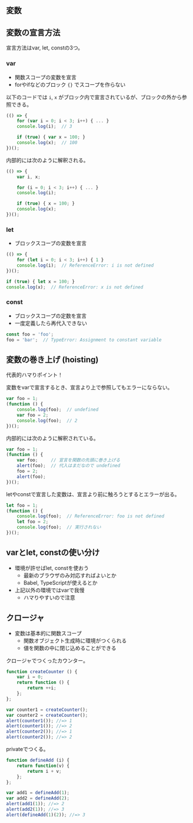 変数
----------------------------------------------------------------

## 変数の宣言方法

宣言方法はvar, let, constの3つ。

### var

- 関数スコープの変数を宣言
- forやifなどのブロック `{}` でスコープを作らない

以下のコードでは `i`, `x` がブロック内で宣言されているが、ブロックの外から参照できる。
```javascript
(() => {
    for (var i = 0; i < 3; i++) { ... }
    console.log(i);  // 3

    if (true) { var x = 100; }
    console.log(x);  // 100
})();
```

内部的には次のように解釈される。
```javascript
(() => {
    var i, x;

    for (i = 0; i < 3; i++) { ... }
    console.log(i);

    if (true) { x = 100; }
    console.log(x);
})();
```

### let

- ブロックスコープの変数を宣言

```javascript
(() => {
    for (let i = 0; i < 3; i++) { 1 }
    console.log(i);  // ReferenceError: i is not defined
})();
```

```javascript
if (true) { let x = 100; }
console.log(x);  // ReferenceError: x is not defined
```

### const

- ブロックスコープの定数を宣言
- 一度定義したら再代入できない

```javascript
const foo = 'foo';
foo = 'bar';  // TypeError: Assignment to constant variable
```


## 変数の巻き上げ (hoisting)

代表的ハマりポイント！

変数をvarで宣言するとき、宣言より上で参照してもエラーにならない。
```javascript
var foo = 1;
(function () {
    console.log(foo);  // undefined
    var foo = 2;
    console.log(foo);  // 2
})();
```

内部的には次のように解釈されている。
```javascript
var foo = 1;
(function () {
    var foo;     // 宣言を関数の先頭に巻き上げる
    alert(foo);  // 代入はまだなので undefined
    foo = 2;
    alert(foo);
})();
```

letやconstで宣言した変数は、宣言より前に触ろうとするとエラーが出る。
```javascript
let foo = 1;
(function () {
    console.log(foo);  // ReferenceError: foo is not defined
    let foo = 2;
    console.log(foo);  // 実行されない
})();
```


## varとlet, constの使い分け

- 環境が許せばlet, constを使おう
  - 最新のブラウザのみ対応すればよいとか
  - Babel, TypeScriptが使えるとか  
- 上記以外の環境ではvarで我慢
  - ハマりやすいので注意  


## クロージャ

* 変数は基本的に関数スコープ
  * 関数オブジェクト生成時に環境がつくられる
  * 値を関数の中に閉じ込めることができる

クロージャでつくったカウンター。

```javascript
function createCounter () {
    var i = 0;
    return function () {
        return ++i;
    };
};

var counter1 = createCounter();
var counter2 = createCounter();
alert(counter1()); //=> 1
alert(counter1()); //=> 2
alert(counter2()); //=> 1
alert(counter2()); //=> 2
```

privateでつくる。

```javascript
function defineAdd (i) {
    return function(v) {
        return i + v;
    };
};

var add1 = defineAdd(1);
var add2 = defineAdd(2);
alert(add1(1)); //=> 2
alert(add2(1)); //=> 3
alert(defineAdd(1)(2)); //=> 3
```
